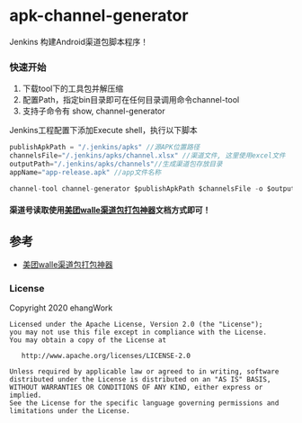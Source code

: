 
# apk-channel-generator

Jenkins 构建Android渠道包脚本程序！

### 快速开始

1. 下载tool下的工具包并解压缩
2. 配置Path，指定bin目录即可在任何目录调用命令channel-tool
3. 支持子命令有 show, channel-generator

Jenkins工程配置下添加Execute shell，执行以下脚本
```js
publishApkPath = "/.jenkins/apks" //源APK位置路径
channelsFile="/.jenkins/apks/channel.xlsx" //渠道文件, 这里使用excel文件
outputPath="/.jenkins/apks/channels"//生成渠道包存放目录
appName="app-release.apk" //app文件名称

channel-tool channel-generator $publishApkPath $channelsFile -o $outputPath --apkFileName $appName
```

#### 渠道号读取使用[美团walle渠道包打包神器](https://github.com/Meituan-Dianping/walle)文档方式即可！

## 参考
* [美团walle渠道包打包神器](https://github.com/Meituan-Dianping/walle)

### License

Copyright 2020 ehangWork

    Licensed under the Apache License, Version 2.0 (the "License");
    you may not use this file except in compliance with the License.
    You may obtain a copy of the License at

       http://www.apache.org/licenses/LICENSE-2.0

    Unless required by applicable law or agreed to in writing, software
    distributed under the License is distributed on an "AS IS" BASIS,
    WITHOUT WARRANTIES OR CONDITIONS OF ANY KIND, either express or implied.
    See the License for the specific language governing permissions and
    limitations under the License.

